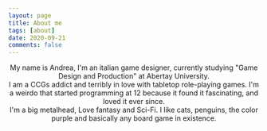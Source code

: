 ```yaml
---
layout: page
title: About me
tags: [about]
date: 2020-09-21
comments: false
---
```

<center>
My name is Andrea, I'm an italian game designer, currently studying "Game Design and Production" at Abertay University.
</center>

<center>
I am a CCGs addict and terribly in love with tabletop role-playing games.
I'm a weirdo that started programming at 12 because it found it fascinating, and loved it ever since.
</center>

<center>
I'm a big metalhead, Love fantasy and Sci-Fi.
I like cats, penguins, the color purple and basically any board game in existence.
</center>